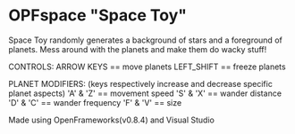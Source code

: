 OPFspace "Space Toy"
========

Space Toy randomly generates a background of stars and a foreground of planets.
Mess around with the planets and make them do wacky stuff!

CONTROLS:
  ARROW KEYS == move planets
  LEFT_SHIFT == freeze planets

  PLANET MODIFIERS: (keys respectively increase and decrease specific planet aspects)
  'A' & 'Z' == movement speed
  'S' & 'X' == wander distance
  'D' & 'C' == wander frequency
  'F' & 'V' == size

Made using OpenFrameworks(v0.8.4) and Visual Studio
